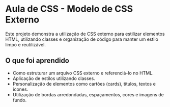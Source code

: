 #  Aula de CSS - Modelo de CSS Externo

Este projeto demonstra a utilização de CSS externo para estilizar elementos HTML, utilizando classes e organização de código para manter um estilo limpo e reutilizável.

##  O que foi aprendido

* Como estruturar um arquivo CSS externo e referenciá-lo no HTML.
* Aplicação de estilos utilizando classes.
* Personalização de elementos como cartões (cards), títulos, textos e ícones.
* Utilização de bordas arredondadas, espaçamentos, cores e imagens de fundo.
